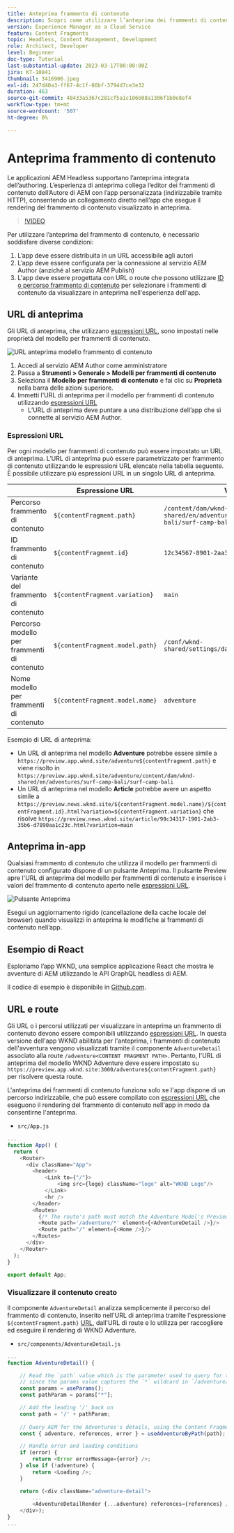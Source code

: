 ```yaml
---
title: Anteprima frammento di contenuto
description: Scopri come utilizzare l’anteprima dei frammenti di contenuto per tutti gli autori per vedere rapidamente in che modo le modifiche al contenuto influiscono sulle esperienze AEM Headless.
version: Experience Manager as a Cloud Service
feature: Content Fragments
topic: Headless, Content Management, Development
role: Architect, Developer
level: Beginner
doc-type: Tutorial
last-substantial-update: 2023-03-17T00:00:00Z
jira: KT-10841
thumbnail: 3416906.jpeg
exl-id: 247d40a3-ff67-4c1f-86bf-3794d7ce3e32
duration: 463
source-git-commit: 48433a5367c281cf5a1c106b08a1306f1b0e8ef4
workflow-type: tm+mt
source-wordcount: '507'
ht-degree: 0%

---
```


# Anteprima frammento di contenuto

Le applicazioni AEM Headless supportano l’anteprima integrata dell’authoring. L’esperienza di anteprima collega l’editor dei frammenti di contenuto dell’Autore di AEM con l’app personalizzata (indirizzabile tramite HTTP), consentendo un collegamento diretto nell’app che esegue il rendering del frammento di contenuto visualizzato in anteprima.

>[!VIDEO](https://video.tv.adobe.com/v/3449596?quality=12&learn=on&captions=ita)

Per utilizzare l’anteprima del frammento di contenuto, è necessario soddisfare diverse condizioni:

1. L’app deve essere distribuita in un URL accessibile agli autori
1. L’app deve essere configurata per la connessione al servizio AEM Author (anziché al servizio AEM Publish)
1. L&#39;app deve essere progettata con URL o route che possono utilizzare [ID o percorso frammento di contenuto](#url-expressions) per selezionare i frammenti di contenuto da visualizzare in anteprima nell&#39;esperienza dell&#39;app.

## URL di anteprima

Gli URL di anteprima, che utilizzano [espressioni URL](#url-expressions), sono impostati nelle proprietà del modello per frammenti di contenuto.

![URL anteprima modello frammento di contenuto](./assets/preview/cf-model-preview-url.png)

1. Accedi al servizio AEM Author come amministratore
1. Passa a __Strumenti > Generale > Modelli per frammenti di contenuto__
1. Seleziona il __Modello per frammenti di contenuto__ e fai clic su __Proprietà__ nella barra delle azioni superiore.
1. Immetti l&#39;URL di anteprima per il modello per frammenti di contenuto utilizzando [espressioni URL](#url-expressions)
   + L’URL di anteprima deve puntare a una distribuzione dell’app che si connette al servizio AEM Author.

### Espressioni URL

Per ogni modello per frammenti di contenuto può essere impostato un URL di anteprima. L’URL di anteprima può essere parametrizzato per frammento di contenuto utilizzando le espressioni URL elencate nella tabella seguente. È possibile utilizzare più espressioni URL in un singolo URL di anteprima.

|                                         | Espressione URL | Valore |
| --------------------------------------- | ----------------------------------- | ----------- |
| Percorso frammento di contenuto | `${contentFragment.path}` | `/content/dam/wknd-shared/en/adventures/surf-camp-bali/surf-camp-bali` |
| ID frammento di contenuto | `${contentFragment.id}` | `12c34567-8901-2aa3-45b6-d7890aa1c23c` |
| Variante del frammento di contenuto | `${contentFragment.variation}` | `main` |
| Percorso modello per frammenti di contenuto | `${contentFragment.model.path}` | `/conf/wknd-shared/settings/dam/cfm/models/adventure` |
| Nome modello per frammenti di contenuto | `${contentFragment.model.name}` | `adventure` |

Esempio di URL di anteprima:

+ Un URL di anteprima nel modello __Adventure__ potrebbe essere simile a `https://preview.app.wknd.site/adventure${contentFragment.path}` e viene risolto in `https://preview.app.wknd.site/adventure/content/dam/wknd-shared/en/adventures/surf-camp-bali/surf-camp-bali`
+ Un URL di anteprima nel modello __Article__ potrebbe avere un aspetto simile a `https://preview.news.wknd.site/${contentFragment.model.name}/${contentFragment.id}.html?variation=${contentFragment.variation}` che risolve `https://preview.news.wknd.site/article/99c34317-1901-2ab3-35b6-d7890aa1c23c.html?variation=main`

## Anteprima in-app

Qualsiasi frammento di contenuto che utilizza il modello per frammenti di contenuto configurato dispone di un pulsante Anteprima. Il pulsante Preview apre l&#39;URL di anteprima del modello per frammenti di contenuto e inserisce i valori del frammento di contenuto aperto nelle [espressioni URL](#url-expressions).

![Pulsante Anteprima](./assets/preview/preview-button.png)

Esegui un aggiornamento rigido (cancellazione della cache locale del browser) quando visualizzi in anteprima le modifiche ai frammenti di contenuto nell’app.

## Esempio di React

Esploriamo l’app WKND, una semplice applicazione React che mostra le avventure di AEM utilizzando le API GraphQL headless di AEM.

Il codice di esempio è disponibile in [Github.com](https://github.com/adobe/aem-guides-wknd-graphql/tree/main/preview-tutorial).

## URL e route

Gli URL o i percorsi utilizzati per visualizzare in anteprima un frammento di contenuto devono essere componibili utilizzando [espressioni URL](#url-expressions). In questa versione dell&#39;app WKND abilitata per l&#39;anteprima, i frammenti di contenuto dell&#39;avventura vengono visualizzati tramite il componente `AdventureDetail` associato alla route `/adventure<CONTENT FRAGMENT PATH>`. Pertanto, l&#39;URL di anteprima del modello WKND Adventure deve essere impostato su `https://preview.app.wknd.site:3000/adventure${contentFragment.path}` per risolvere questa route.

L&#39;anteprima dei frammenti di contenuto funziona solo se l&#39;app dispone di un percorso indirizzabile, che può essere compilato con [espressioni URL](#url-expressions) che eseguono il rendering del frammento di contenuto nell&#39;app in modo da consentirne l&#39;anteprima.

+ `src/App.js`

```javascript
...
function App() {
  return (
    <Router>
      <div className="App">
        <header>
            <Link to={"/"}>
                <img src={logo} className="logo" alt="WKND Logo"/>
            </Link>        
            <hr />
        </header>
        <Routes>
          {/* The route's path must match the Adventure Model's Preview URL expression. In React since the path has `/` you must use wildcards to match instead of the usual `:path` */}
          <Route path='/adventure/*' element={<AdventureDetail />}/>
          <Route path="/" element={<Home />}/>
        </Routes>
      </div>
    </Router>
  );
}

export default App;
```

### Visualizzare il contenuto creato

Il componente `AdventureDetail` analizza semplicemente il percorso del frammento di contenuto, inserito nell&#39;URL di anteprima tramite l&#39;espressione `${contentFragment.path}` [URL](#url-expressions), dall&#39;URL di route e lo utilizza per raccogliere ed eseguire il rendering di WKND Adventure.

+ `src/components/AdventureDetail.js`

```javascript
...
function AdventureDetail() {

    // Read the `path` value which is the parameter used to query for the adventure's details
    // since the params value captures the `*` wildcard in `/adventure/*`, or everything after the first `/` in the Content Fragment path.
    const params = useParams();
    const pathParam = params["*"];

    // Add the leading '/' back on 
    const path = '/' + pathParam;
    
    // Query AEM for the Adventures's details, using the Content Fragment's `path`
    const { adventure, references, error } = useAdventureByPath(path);

    // Handle error and loading conditions
    if (error) {
        return <Error errorMessage={error} />;
    } else if (!adventure) {
        return <Loading />;
    }

    return (<div className="adventure-detail">
        ...
        <AdventureDetailRender {...adventure} references={references} />
    </div>);
}
...
```
